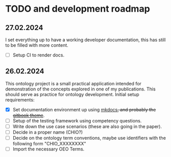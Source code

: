 # TODO and development roadmap

## 27.02.2024

I set everything up to have a working developer documentation, this has still
to be filled with more content.

- [ ] Setup CI to render docs.

## 26.02.2024

This ontology project is a small practical application intended for
demonstration of the concepts explored in one of my publications. This should
serve as practice for ontology development. Initial setup requirements:

- [x] Set documentation environment up using [mkdocs](https://www.mkdocs.org/)~~, and probably the [gitbook theme](https://gitlab.com/lramage/mkdocs-gitbook-theme)~~.
- [ ] Setup of the testing framework using competency questions.
- [ ] Write down the use case scenarios (these are also going in the paper).
- [ ] Decide in a proper name (CHIO?)
- [ ] Decide on the ontology term conventions, maybe use identifiers with the following form "CHIO_XXXXXXXX"
- [ ] Import the necessary OEO Terms.
